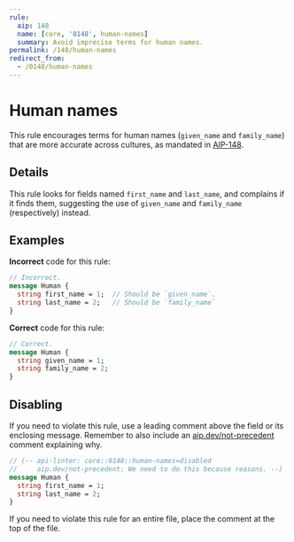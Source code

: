 ```yaml
---
rule:
  aip: 148
  name: [core, '0148', human-names]
  summary: Avoid imprecise terms for human names.
permalink: /148/human-names
redirect_from:
  - /0148/human-names
---
```


# Human names

This rule encourages terms for human names (`given_name` and `family_name`)
that are more accurate across cultures, as mandated in [AIP-148][].

## Details

This rule looks for fields named `first_name` and `last_name`, and complains if
it finds them, suggesting the use of `given_name` and `family_name`
(respectively) instead.

## Examples

**Incorrect** code for this rule:

```proto
// Incorrect.
message Human {
  string first_name = 1;  // Should be `given_name`.
  string last_name = 2;   // Should be `family_name`
}
```

**Correct** code for this rule:

```proto
// Correct.
message Human {
  string given_name = 1;
  string family_name = 2;
}
```

## Disabling

If you need to violate this rule, use a leading comment above the field or its
enclosing message. Remember to also include an [aip.dev/not-precedent][]
comment explaining why.

```proto
// (-- api-linter: core::0148::human-names=disabled
//     aip.dev/not-precedent: We need to do this because reasons. --)
message Human {
  string first_name = 1;
  string last_name = 2;
}
```

If you need to violate this rule for an entire file, place the comment at the
top of the file.

[aip-148]: https://aip.dev/148
[aip.dev/not-precedent]: https://aip.dev/not-precedent
